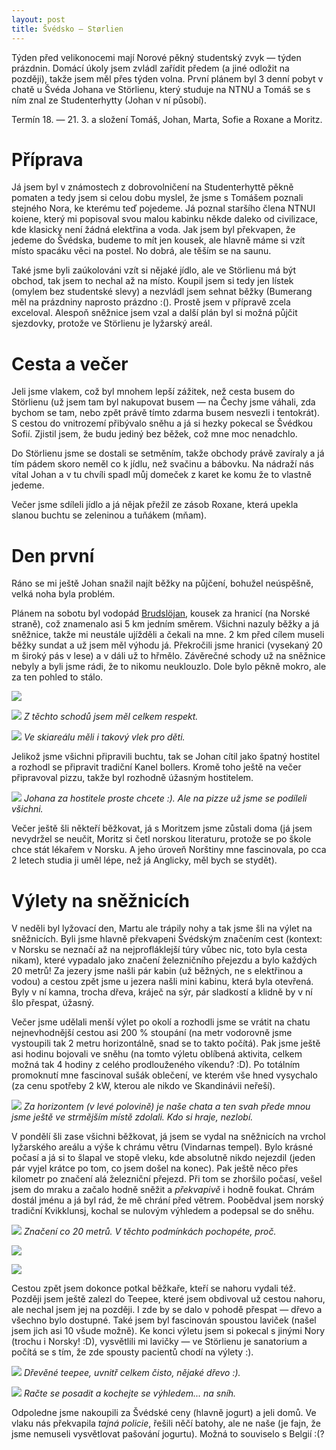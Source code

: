 ```yaml
---
layout: post
title: Švédsko — Størlien
---
```


Týden před velikonocemi mají Norové pěkný studentský zvyk — týden prázdnin. Domácí úkoly jsem zvládl zařídit předem (a jiné odložit na později), takže jsem měl přes týden volna. První plánem byl 3 denní pobyt v chatě u Švéda Johana ve Störlienu, který studuje na NTNU a Tomáš se s ním znal ze Studenterhytty (Johan v ní působí).

Termín 18. — 21. 3. a složení Tomáš, Johan, Marta, Sofie a Roxane a Moritz.

# Příprava

Já jsem byl v známostech z dobrovolničení na Studenterhyttě pěkně pomaten a tedy jsem si celou dobu myslel, že jsme s Tomášem poznali stejného Nora, ke kterému teď pojedeme. Já poznal staršího člena NTNUI koiene, který mi popisoval svou malou kabinku někde daleko od civilizace, kde klasicky není žádná elektřina a voda. Jak jsem byl překvapen, že jedeme do Švédska, budeme to mít jen kousek, ale hlavně máme si vzít místo spacáku věci na postel. No dobrá, ale těším se na saunu.

Také jsme byli zaúkolováni vzít si nějaké jídlo, ale ve Störlienu má být obchod, tak jsem to nechal až na místo. Koupil jsem si tedy jen lístek (omylem bez studentské slevy) a nezvládl jsem sehnat běžky (Bumerang měl na prázdniny naprosto prázdno :(). Prostě jsem v přípravě zcela exceloval. Alespoň sněžnice jsem vzal a další plán byl si možná půjčit sjezdovky, protože ve Störlienu je lyžarský areál.

# Cesta a večer

Jeli jsme vlakem, což byl mnohem lepší zážitek, než cesta busem do Störlienu (už jsem tam byl nakupovat busem — na Čechy jsme váhali, zda bychom se tam, nebo zpět právě tímto zdarma busem nesvezli i tentokrát). S cestou do vnitrozemí přibývalo sněhu a já si hezky pokecal se Švédkou Sofií. Zjistil jsem, že budu jediný bez běžek, což mne moc nenadchlo.

Do Störlienu jsme se dostali se setměním, takže obchody právě zavíraly a já tím pádem skoro neměl co k jídlu, než svačinu a bábovku. Na nádraží nás vítal Johan a v tu chvíli spadl můj domeček z karet ke komu že to vlastně jedeme.

Večer jsme sdíleli jídlo a já nějak přežil ze zásob Roxane, která upekla slanou buchtu se zeleninou a tuňákem (mňam).

# Den první

Ráno se mi ještě Johan snažil najít běžky na půjčení, bohužel neúspěšně, velká noha byla problém.

Plánem na sobotu byl vodopád [Brudslöjan](https://sv.wikipedia.org/wiki/Brudsl%C3%B6jan,_Norge), kousek za hranicí (na Norské straně), což znamenalo asi 5 km jedním směrem. Všichni nazuly běžky a já sněžnice, takže mi neustále ujížděli a čekali na mne. 2 km před cílem museli běžky sundat a už jsem měl výhodu já. Překročili jsme hranici (vysekaný 20 m široký pás v lese) a v dáli už to hřmělo. Závěrečné schody už na sněžnice nebyly a byli jsme rádi, že to nikomu neuklouzlo. Dole bylo pěkně mokro, ale za ten pohled to stálo.

![](https://raw.githubusercontent.com/Bender250/bender250.github.io/master/images/storlien/waterfall.JPG)

![](https://raw.githubusercontent.com/Bender250/bender250.github.io/master/images/storlien/stairs.JPG)
*Z těchto schodů jsem měl celkem respekt.*

![](https://raw.githubusercontent.com/Bender250/bender250.github.io/master/images/storlien/children.JPG)
*Ve skiareálu měli i takový vlek pro děti.*

Jelikož jsme všichni připravili buchtu, tak se Johan cítil jako špatný hostitel a rozhodl se připravit tradiční Kanel bollers. Kromě toho ještě na večer připravoval pizzu, takže byl rozhodně úžasným hostitelem.

![](https://raw.githubusercontent.com/Bender250/bender250.github.io/master/images/storlien/stairs.JPG)
*Johana za hostitele proste chcete :). Ale na pizze už jsme se podíleli všichni.*

Večer ještě šli někteří běžkovat, já s Moritzem jsme zůstali doma (já jsem nevydržel se neučit, Moritz si četl norskou literaturu, protože se po škole chce stát lékařem v Norsku. A jeho úroveň Norštiny mne fascinovala, po cca 2 letech studia ji uměl lépe, než já Anglicky, měl bych se stydět).

# Výlety na sněžnicích

V neděli byl lyžovací den, Martu ale trápily nohy a tak jsme šli na výlet na sněžnicích. Byli jsme hlavně překvapeni Švédským značením cest (kontext: v Norsku se neznačí až na nejprofláklejší túry vůbec nic, toto byla cesta nikam), které vypadalo jako značení železničního přejezdu a bylo každých 20 metrů! Za jezery jsme našli pár kabin (už běžných, ne s elektřinou a vodou) a cestou zpět jsme u jezera našli mini kabinu, která byla otevřená. Byly v ní kamna, trocha dřeva, kráječ na sýr, pár sladkostí a klidně by v ní šlo přespat, úžasný.

Večer jsme udělali menší výlet po okolí a rozhodli jsme se vrátit na chatu nejnevhodnější cestou asi 200 % stoupání (na metr vodorovně jsme vystoupili tak 2 metru horizontálně, snad se to takto počítá). Pak jsme ještě asi hodinu bojovali ve sněhu (na tomto výletu oblíbená aktivita, celkem možná tak 4 hodiny z celého prodlouženého víkendu? :D). Po totálním promoknutí mne fascinoval sušák oblečení, ve kterém vše hned vysychalo (za cenu spotřeby 2 kW, kterou ale nikdo ve Skandinávii neřeší).

![](https://raw.githubusercontent.com/Bender250/bender250.github.io/master/images/storlien/path.jpg)
*Za horizontem (v levé polovině) je naše chata a ten svah přede mnou jsme ještě ve strmějším místě zdolali. Kdo si hraje, nezlobí.*

V pondělí šli zase všichni běžkovat, já jsem se vydal na sněžnicích na vrchol lyžarského areálu a výše k chrámu větru (Vindarnas tempel). Bylo krásné počasí a já si to šlapal ve stopě vleku, kde absolutně nikdo nejezdil (jeden pár vyjel krátce po tom, co jsem došel na konec). Pak ještě něco přes kilometr po značení alá železniční přejezd. Při tom se zhoršilo počasí, vešel jsem do mraku a začalo hodně sněžit a *překvapivě* i hodně foukat. Chrám dostál jménu a já byl rád, že mě chrání před větrem. Poobědval jsem norský tradiční Kvikklunsj, kochal se nulovým výhledem a podepsal se do sněhu.

![](https://raw.githubusercontent.com/Bender250/bender250.github.io/master/images/storlien/path.jpg)
*Značení co 20 metrů. V těchto podmínkách pochopéte, proč.*

![](https://raw.githubusercontent.com/Bender250/bender250.github.io/master/images/storlien/temple.jpg)

![](https://raw.githubusercontent.com/Bender250/bender250.github.io/master/images/storlien/temple_sign.jpg)

Cestou zpět jsem dokonce potkal běžkaře, kteří se nahoru vydali též. Později jsem ještě zalezl do Teepee, které jsem obdivoval už cestou nahoru, ale nechal jsem jej na později. I zde by se dalo v pohodě přespat — dřevo a všechno bylo dostupné. Také jsem byl fascinován spoustou laviček (našel jsem jich asi 10 všude možně). Ke konci výletu jsem si pokecal s jinými Nory (trochu i Norsky! :D), vysvětlili mi lavičky — ve Störlienu je sanatorium a počítá se s tím, že zde spousty pacientů chodí na výlety :).

![](https://raw.githubusercontent.com/Bender250/bender250.github.io/master/images/storlien/teepee.jpg)
*Dřevěné teepee, uvnitř celkem čisto, nějaké dřevo :).*

![](https://raw.githubusercontent.com/Bender250/bender250.github.io/master/images/storlien/bench.jpg)
*Račte se posadit a kochejte se výhledem... na sníh.*

Odpoledne jsme nakoupili za Švédské ceny (hlavně jogurt) a jeli domů. Ve vlaku nás překvapila *tajná policie*, řešili něčí batohy, ale ne naše (je fajn, že jsme nemuseli vysvětlovat pašování jogurtu). Možná to souviselo s Belgií :(?
